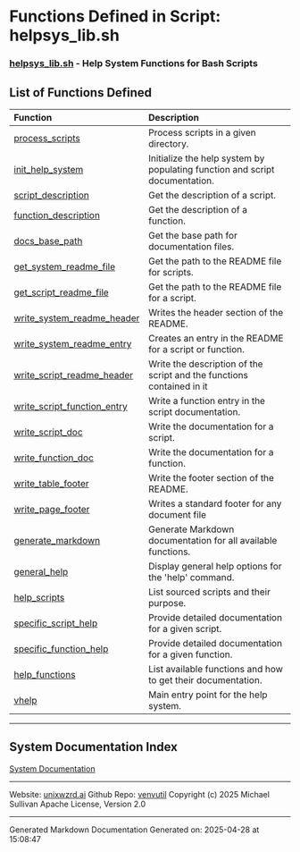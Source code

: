 # Functions Defined in Script: helpsys_lib.sh

### [helpsys_lib.sh](/docs/shdoc/bin/shinclude/scripts/helpsys_lib.sh.md) - Help System Functions for Bash Scripts

## List of Functions Defined

| Function | Description |
|:--|:--|
| [process_scripts](functions/process_scripts.md) | Process scripts in a given directory. |
| [init_help_system](functions/init_help_system.md) | Initialize the help system by populating function and script documentation. |
| [script_description](functions/script_description.md) | Get the description of a script. |
| [function_description](functions/function_description.md) | Get the description of a function. |
| [docs_base_path](functions/docs_base_path.md) | Get the base path for documentation files. |
| [get_system_readme_file](functions/get_system_readme_file.md) | Get the path to the README file for scripts. |
| [get_script_readme_file](functions/get_script_readme_file.md) | Get the path to the README file for a script. |
| [write_system_readme_header](functions/write_system_readme_header.md) | Writes the header section of the README. |
| [write_system_readme_entry](functions/write_system_readme_entry.md) | Creates an entry in the README for a script or function. |
| [write_script_readme_header](functions/write_script_readme_header.md) | Write the description of the script and the functions contained in it |
| [write_script_function_entry](functions/write_script_function_entry.md) | Write a function entry in the script documentation. |
| [write_script_doc](functions/write_script_doc.md) | Write the documentation for a script. |
| [write_function_doc](functions/write_function_doc.md) | Write the documentation for a function. |
| [write_table_footer](functions/write_table_footer.md) | Write the footer section of the README. |
| [write_page_footer](functions/write_page_footer.md) | Writes a standard footer for any document file |
| [generate_markdown](functions/generate_markdown.md) | Generate Markdown documentation for all available functions. |
| [general_help](functions/general_help.md) | Display general help options for the 'help' command. |
| [help_scripts](functions/help_scripts.md) | List sourced scripts and their purpose. |
| [specific_script_help](functions/specific_script_help.md) | Provide detailed documentation for a given script. |
| [specific_function_help](functions/specific_function_help.md) | Provide detailed documentation for a given function. |
| [help_functions](functions/help_functions.md) | List available functions and how to get their documentation. |
| [vhelp](functions/vhelp.md) | Main entry point for the help system. |

---

## System Documentation Index

[System Documentation](/README.md)

---

Website: [unixwzrd.ai](https://unixwzrd.ai)
Github Repo: [venvutil](https://github.com/unixwzrd/venvutil)
Copyright (c) 2025 Michael Sullivan
Apache License, Version 2.0

---

Generated Markdown Documentation
Generated on: 2025-04-28 at 15:08:47
